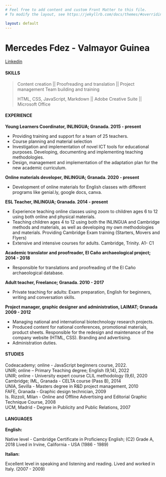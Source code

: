 ```yaml
---
# Feel free to add content and custom Front Matter to this file.
# To modify the layout, see https://jekyllrb.com/docs/themes/#overriding-theme-defaults

layout: default
---
```

# Mercedes Fdez - Valmayor Guinea 

[Linkedin](http://www.linkedin.com/in/mercedes-fdz-valmayor-guinea-00068a1a3)

#### SKILLS 

> Content creation || Proofreading and translation || Project management Team building and training 
> 
> HTML, CSS, JavaScript, Markdown || Adobe Creative Suite || Microsoft Office 

#### EXPERIENCE 

**Young Learners Coordinator, INLINGUA; Granada. 2015 - present** 

- Providing training and support for a team of 25 teachers.
- Course planning and material selection
- Investigation and implementation of novel ICT tools for educational purposes. Developing, documenting and implementing teaching methodologies.
- Design, management and implementation of the adaptation plan for the new academic curriculum. 

**Online materials developer, INLINGUA; Granada. 2020 - present** 

- Development of online materials for English classes with different programs like genial.ly, google docs, canva. 

**ESL Teacher, INLINGUA; Granada. 2014 - present** 

- Experience teaching online classes using zoom to children ages 6 to 12 using both online and physical materials. 
- Teaching children ages 4 to 12 using both the INLINGUA and Cambridge methods and materials, as well as developing my own methodologies and materials. Providing Cambridge Exam training (Starters, Movers and Flyers)
- Extensive and intensive courses for adults. Cambridge, Trinity. A1- C1 

**Academic translator and proofreader, El Caño archaeological project; 2014 - 2018** 

- Responsible for translations and proofreading of the El Caño archaeological database. 

**Adult teacher, Freelance; Granada. 2010 - 2017** 

- Private teaching for adults: Exam preparation, English for beginners, writing and conversation skills. 

**Project manager, graphic designer and administration, LAIMAT; Granada 2009 - 2012** 

- Managing national and international biotechnology research projects.
- Produced content for national conferences, promotional materials, product sheets. Responsible for the redesign and maintenance of the company website (HTML, CSS). Branding and advertising.
- Administration duties. 

#### STUDIES 

Codeacademy; online - JavaScript beginners course, 2022. <br>
UNIR; online – Primary Teaching degree; English (9,14), 2022 <br>
UNIR; online - University expert course CLIL methodology (9,6), 2020 <br>
Cambridge; IML, Granada - CELTA course (Pass B), 2014 <br>
UNIA, Sevilla - Masters degree in R&D project management, 2010 <br>
FAFE, Granada - Graphic design technician, 2009 <br>
Is. Rizzoli, Milan - Online and Offline Advertising and Editorial Graphic Technique Course, 2008 <br>
UCM, Madrid - Degree in Publicity and Public Relations, 2007 <br>

#### LANGUAGES 

**English:**

Native level - Cambridge Certificate in Proficiency English; (C2) Grade A, 2018 
Lived in Irvine, California - USA (1986 - 1989) 

**Italian:**

Excellent level in speaking and listening and reading. Lived and worked in Italy. (2007 - 2009) 
   

 


